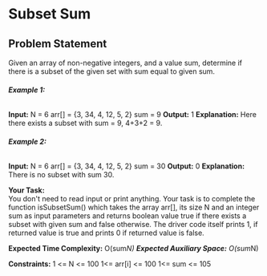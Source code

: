 # Subset Sum
## Problem Statement

Given an array of non-negative integers, and a value sum, determine if there is a subset of the given set with sum equal to given sum. 


###### **Example 1:**

**Input:**
N = 6
arr[] = {3, 34, 4, 12, 5, 2}
sum = 9
**Output:** 1 
**Explanation:** Here there exists a subset with
sum = 9, 4+3+2 = 9.

###### **Example 2:**

**Input:**
N = 6
arr[] = {3, 34, 4, 12, 5, 2}
sum = 30
**Output:** 0 
**Explanation:** There is no subset with sum 30.

**Your Task:**  
You don't need to read input or print anything. Your task is to complete the function isSubsetSum() which takes the array arr[], its size N and an integer sum as input parameters and returns boolean value true if there exists a subset with given sum and false otherwise.
The driver code itself prints 1, if returned value is true and prints 0 if returned value is false.
 

**Expected Time Complexity:** O(sum*N)
**Expected Auxiliary Space:** O(sum*N)
 

**Constraints:**
1 <= N <= 100
1<= arr[i] <= 100
1<= sum <= 105
